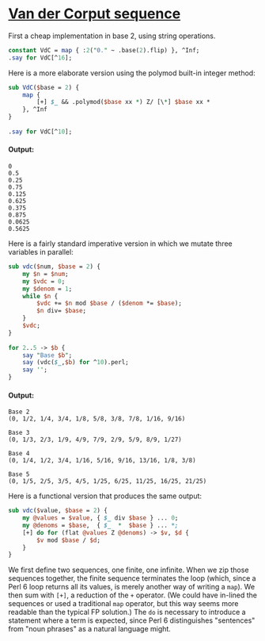 [1]: https://rosettacode.org/wiki/Van_der_Corput_sequence

# [Van der Corput sequence][1]

First a cheap implementation in base 2, using string operations.

```perl
constant VdC = map { :2("0." ~ .base(2).flip) }, ^Inf;
.say for VdC[^16];
```


Here is a more elaborate version using the polymod built-in integer method:

```perl
sub VdC($base = 2) {
    map {
        [+] $_ && .polymod($base xx *) Z/ [\*] $base xx *
    }, ^Inf
}
 
.say for VdC[^10];
```

#### Output:
```
0
0.5
0.25
0.75
0.125
0.625
0.375
0.875
0.0625
0.5625
```


Here is a fairly standard imperative version in which we mutate three variables in parallel:

```perl
sub vdc($num, $base = 2) {
    my $n = $num;
    my $vdc = 0;
    my $denom = 1;
    while $n {
        $vdc += $n mod $base / ($denom *= $base);
        $n div= $base;
    }
    $vdc;
}
 
for 2..5 -> $b {
    say "Base $b";
    say (vdc($_,$b) for ^10).perl;
    say '';
}
```

#### Output:
```
Base 2
(0, 1/2, 1/4, 3/4, 1/8, 5/8, 3/8, 7/8, 1/16, 9/16)

Base 3
(0, 1/3, 2/3, 1/9, 4/9, 7/9, 2/9, 5/9, 8/9, 1/27)

Base 4
(0, 1/4, 1/2, 3/4, 1/16, 5/16, 9/16, 13/16, 1/8, 3/8)

Base 5
(0, 1/5, 2/5, 3/5, 4/5, 1/25, 6/25, 11/25, 16/25, 21/25)
```


Here is a functional version that produces the same output:

```perl
sub vdc($value, $base = 2) {
    my @values = $value, { $_ div $base } ... 0;
    my @denoms = $base,  { $_  *  $base } ... *;
    [+] do for (flat @values Z @denoms) -> $v, $d {
        $v mod $base / $d;
    }
}
```


We first define two sequences, one finite, one infinite.
When we zip those sequences together, the finite sequence terminates the loop (which, since a Perl&#160;6 loop returns all its values, is merely another way of writing a `map`).
We then sum with `[+]`, a reduction of the `+` operator.
(We could have in-lined the sequences or used a traditional `map` operator, but this way seems more readable than the typical FP solution.)
The `do` is necessary to introduce a statement where a term is expected, since Perl&#160;6 distinguishes "sentences" from "noun phrases" as a natural language might.